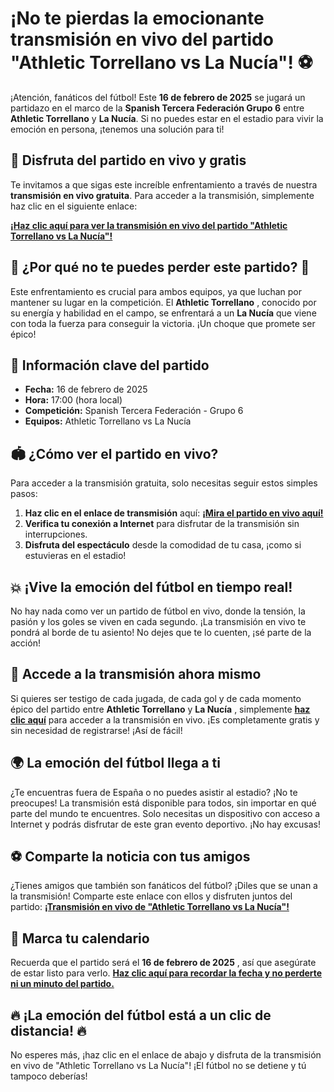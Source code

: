 # ¡No te pierdas la emocionante transmisión en vivo del partido "Athletic Torrellano vs La Nucía"! ⚽️

¡Atención, fanáticos del fútbol! Este **16 de febrero de 2025** se jugará un partidazo en el marco de la **Spanish Tercera Federación Grupo 6** entre **Athletic Torrellano** y **La Nucía**. Si no puedes estar en el estadio para vivir la emoción en persona, ¡tenemos una solución para ti!

## 🎥 Disfruta del partido en vivo y gratis

Te invitamos a que sigas este increíble enfrentamiento a través de nuestra **transmisión en vivo gratuita**. Para acceder a la transmisión, simplemente haz clic en el siguiente enlace:

[**¡Haz clic aquí para ver la transmisión en vivo del partido "Athletic Torrellano vs La Nucía"!**](https://tinyurl.com/livestreamfreeo?st=Athletic+Torrellano+vs+La+Nuc%C3%ADa&si=ghc)

## 🔔 ¿Por qué no te puedes perder este partido? 🤔

Este enfrentamiento es crucial para ambos equipos, ya que luchan por mantener su lugar en la competición. El **Athletic Torrellano** , conocido por su energía y habilidad en el campo, se enfrentará a un **La Nucía** que viene con toda la fuerza para conseguir la victoria. ¡Un choque que promete ser épico!

## 📅 Información clave del partido

- **Fecha:** 16 de febrero de 2025
- **Hora:** 17:00 (hora local)
- **Competición:** Spanish Tercera Federación - Grupo 6
- **Equipos:** Athletic Torrellano vs La Nucía

## 🏟️ ¿Cómo ver el partido en vivo?

Para acceder a la transmisión gratuita, solo necesitas seguir estos simples pasos:

1. **Haz clic en el enlace de transmisión** aquí: [**¡Mira el partido en vivo aquí!**](https://tinyurl.com/livestreamfreeo?st=Athletic+Torrellano+vs+La+Nuc%C3%ADa&si=ghc)
2. **Verifica tu conexión a Internet** para disfrutar de la transmisión sin interrupciones.
3. **Disfruta del espectáculo** desde la comodidad de tu casa, ¡como si estuvieras en el estadio!

## 💥 ¡Vive la emoción del fútbol en tiempo real!

No hay nada como ver un partido de fútbol en vivo, donde la tensión, la pasión y los goles se viven en cada segundo. ¡La transmisión en vivo te pondrá al borde de tu asiento! No dejes que te lo cuenten, ¡sé parte de la acción!

## 📲 Accede a la transmisión ahora mismo

Si quieres ser testigo de cada jugada, de cada gol y de cada momento épico del partido entre **Athletic Torrellano** y **La Nucía** , simplemente [**haz clic aquí**](https://tinyurl.com/livestreamfreeo?st=Athletic+Torrellano+vs+La+Nuc%C3%ADa&si=ghc) para acceder a la transmisión en vivo. ¡Es completamente gratis y sin necesidad de registrarse! ¡Así de fácil!

## 🌍 La emoción del fútbol llega a ti

¿Te encuentras fuera de España o no puedes asistir al estadio? ¡No te preocupes! La transmisión está disponible para todos, sin importar en qué parte del mundo te encuentres. Solo necesitas un dispositivo con acceso a Internet y podrás disfrutar de este gran evento deportivo. ¡No hay excusas!

## ⚽️ Comparte la noticia con tus amigos

¿Tienes amigos que también son fanáticos del fútbol? ¡Diles que se unan a la transmisión! Comparte este enlace con ellos y disfruten juntos del partido: [**¡Transmisión en vivo de "Athletic Torrellano vs La Nucía"!**](https://tinyurl.com/livestreamfreeo?st=Athletic+Torrellano+vs+La+Nuc%C3%ADa&si=ghc)

## 📅 Marca tu calendario

Recuerda que el partido será el **16 de febrero de 2025** , así que asegúrate de estar listo para verlo. [**Haz clic aquí para recordar la fecha y no perderte ni un minuto del partido.**](https://tinyurl.com/livestreamfreeo?st=Athletic+Torrellano+vs+La+Nuc%C3%ADa&si=ghc)

## 🔥 ¡La emoción del fútbol está a un clic de distancia! 🔥

No esperes más, ¡haz clic en el enlace de abajo y disfruta de la transmisión en vivo de "Athletic Torrellano vs La Nucía"! ¡El fútbol no se detiene y tú tampoco deberías!
